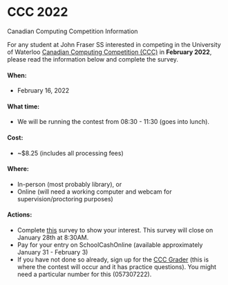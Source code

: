 # CCC 2022
Canadian Computing Competition Information

For any student at John Fraser SS interested in competing in the University of Waterloo [Canadian Computing Competition (CCC)](https://www.cemc.uwaterloo.ca/contests/ccc-cco.html) in **February 2022**, please read the information below and complete the survey.

#### When:
- February 16, 2022

#### What time:
- We will be running the contest from 08:30 - 11:30 (goes into lunch).

#### Cost:
- ~$8.25 (includes all processing fees)

#### Where:
- In-person (most probably library), or
- Online (will need a working computer and webcam for supervision/proctoring purposes)

#### Actions:
- Complete [this](https://forms.gle/uzpsy9yV6Z19oXcr5) survey to show your interest. This survey will close on January 28th at 8:30AM.
- Pay for your entry on SchoolCashOnline (available approximately January 31 - February 3)
- If you have not done so already, sign up for the [CCC Grader](https://cccgrader.com/) (this is where the contest will occur and it has practice questions). You might need a particular number for this (057307222).
